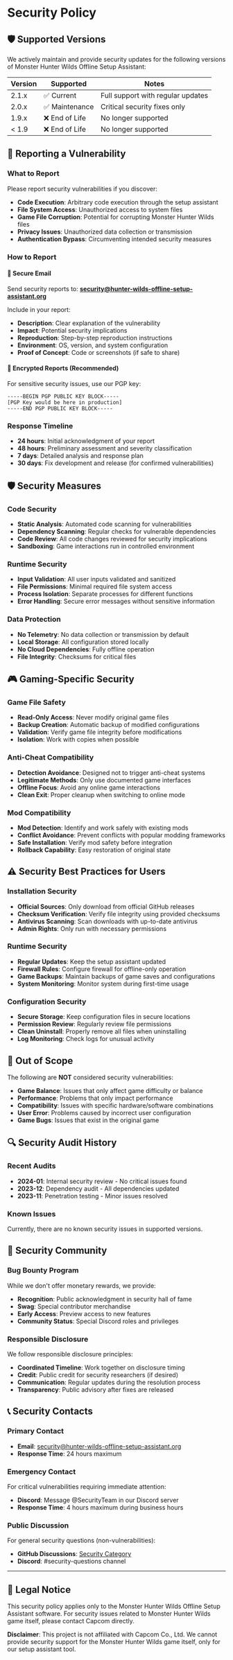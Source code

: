 # Security Policy

## 🛡️ Supported Versions

We actively maintain and provide security updates for the following versions of Monster Hunter Wilds Offline Setup Assistant:

| Version | Supported          | Notes |
| ------- | ------------------ | ----- |
| 2.1.x   | ✅ Current        | Full support with regular updates |
| 2.0.x   | ✅ Maintenance    | Critical security fixes only |
| 1.9.x   | ❌ End of Life    | No longer supported |
| < 1.9   | ❌ End of Life    | No longer supported |

## 🚨 Reporting a Vulnerability

### What to Report
Please report security vulnerabilities if you discover:
- **Code Execution**: Arbitrary code execution through the setup assistant
- **File System Access**: Unauthorized access to system files
- **Game File Corruption**: Potential for corrupting Monster Hunter Wilds files
- **Privacy Issues**: Unauthorized data collection or transmission
- **Authentication Bypass**: Circumventing intended security measures

### How to Report

#### 📧 Secure Email
Send security reports to: **security@hunter-wilds-offline-setup-assistant.org**

Include in your report:
- **Description**: Clear explanation of the vulnerability
- **Impact**: Potential security implications
- **Reproduction**: Step-by-step reproduction instructions
- **Environment**: OS, version, and system configuration
- **Proof of Concept**: Code or screenshots (if safe to share)

#### 🔐 Encrypted Reports (Recommended)
For sensitive security issues, use our PGP key:
```
-----BEGIN PGP PUBLIC KEY BLOCK-----
[PGP Key would be here in production]
-----END PGP PUBLIC KEY BLOCK-----
```

### Response Timeline
- **24 hours**: Initial acknowledgment of your report
- **48 hours**: Preliminary assessment and severity classification
- **7 days**: Detailed analysis and response plan
- **30 days**: Fix development and release (for confirmed vulnerabilities)

## 🛡️ Security Measures

### Code Security
- **Static Analysis**: Automated code scanning for vulnerabilities
- **Dependency Scanning**: Regular checks for vulnerable dependencies
- **Code Review**: All code changes reviewed for security implications
- **Sandboxing**: Game interactions run in controlled environment

### Runtime Security
- **Input Validation**: All user inputs validated and sanitized
- **File Permissions**: Minimal required file system access
- **Process Isolation**: Separate processes for different functions
- **Error Handling**: Secure error messages without sensitive information

### Data Protection
- **No Telemetry**: No data collection or transmission by default
- **Local Storage**: All configuration stored locally
- **No Cloud Dependencies**: Fully offline operation
- **File Integrity**: Checksums for critical files

## 🎮 Gaming-Specific Security

### Game File Safety
- **Read-Only Access**: Never modify original game files
- **Backup Creation**: Automatic backup of modified configurations
- **Validation**: Verify game file integrity before modifications
- **Isolation**: Work with copies when possible

### Anti-Cheat Compatibility
- **Detection Avoidance**: Designed not to trigger anti-cheat systems
- **Legitimate Methods**: Only use documented game interfaces
- **Offline Focus**: Avoid any online game interactions
- **Clean Exit**: Proper cleanup when switching to online mode

### Mod Compatibility
- **Mod Detection**: Identify and work safely with existing mods
- **Conflict Avoidance**: Prevent conflicts with popular modding frameworks
- **Safe Installation**: Verify mod safety before integration
- **Rollback Capability**: Easy restoration of original state

## ⚠️ Security Best Practices for Users

### Installation Security
- **Official Sources**: Only download from official GitHub releases
- **Checksum Verification**: Verify file integrity using provided checksums
- **Antivirus Scanning**: Scan downloads with up-to-date antivirus
- **Admin Rights**: Only run with necessary permissions

### Runtime Security
- **Regular Updates**: Keep the setup assistant updated
- **Firewall Rules**: Configure firewall for offline-only operation
- **Game Backups**: Maintain backups of game saves and configurations
- **System Monitoring**: Monitor system during first-time usage

### Configuration Security
- **Secure Storage**: Keep configuration files in secure locations
- **Permission Review**: Regularly review file permissions
- **Clean Uninstall**: Properly remove all files when uninstalling
- **Log Monitoring**: Check logs for unusual activity

## 🚫 Out of Scope

The following are **NOT** considered security vulnerabilities:
- **Game Balance**: Issues that only affect game difficulty or balance
- **Performance**: Problems that only impact performance
- **Compatibility**: Issues with specific hardware/software combinations
- **User Error**: Problems caused by incorrect user configuration
- **Game Bugs**: Issues that exist in the original game

## 🔍 Security Audit History

### Recent Audits
- **2024-01**: Internal security review - No critical issues found
- **2023-12**: Dependency audit - All dependencies updated
- **2023-11**: Penetration testing - Minor issues resolved

### Known Issues
Currently, there are no known security issues in supported versions.

## 🤝 Security Community

### Bug Bounty Program
While we don't offer monetary rewards, we provide:
- **Recognition**: Public acknowledgment in security hall of fame
- **Swag**: Special contributor merchandise
- **Early Access**: Preview access to new features
- **Community Status**: Special Discord roles and privileges

### Responsible Disclosure
We follow responsible disclosure principles:
- **Coordinated Timeline**: Work together on disclosure timing
- **Credit**: Public credit for security researchers (if desired)
- **Communication**: Regular updates during the resolution process
- **Transparency**: Public advisory after fixes are released

## 📞 Security Contacts

### Primary Contact
- **Email**: security@hunter-wilds-offline-setup-assistant.org
- **Response Time**: 24 hours maximum

### Emergency Contact
For critical vulnerabilities requiring immediate attention:
- **Discord**: Message @SecurityTeam in our Discord server
- **Response Time**: 4 hours maximum during business hours

### Public Discussion
For general security questions (non-vulnerabilities):
- **GitHub Discussions**: [Security Category](https://github.com/Hunter-Wilds-Offline-Setup-Assistant/monster-hunter-wilds-offline-setup-assistant/discussions/categories/security)
- **Discord**: #security-questions channel

---

## 📄 Legal Notice

This security policy applies only to the Monster Hunter Wilds Offline Setup Assistant software. For security issues related to Monster Hunter Wilds game itself, please contact Capcom directly.

**Disclaimer**: This project is not affiliated with Capcom Co., Ltd. We cannot provide security support for the Monster Hunter Wilds game itself, only for our setup assistant tool. 